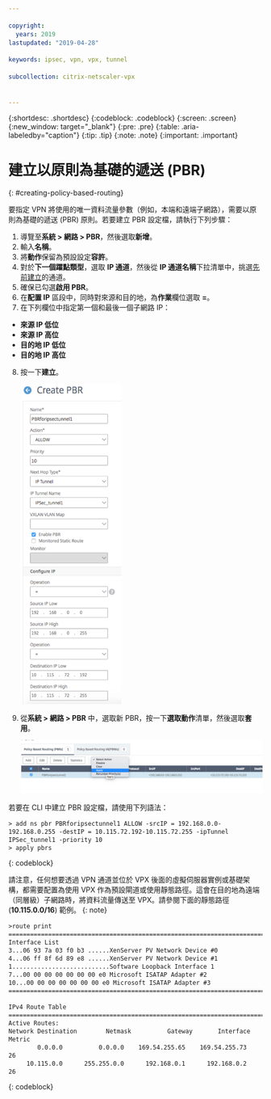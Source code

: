 ```yaml
---

copyright:
  years: 2019
lastupdated: "2019-04-28"

keywords: ipsec, vpn, vpx, tunnel

subcollection: citrix-netscaler-vpx


---
```


{:shortdesc: .shortdesc}
{:codeblock: .codeblock}
{:screen: .screen}
{:new_window: target="_blank"}
{:pre: .pre}
{:table: .aria-labeledby="caption"}
{:tip: .tip}
{:note: .note}
{:important: .important}

# 建立以原則為基礎的遞送 (PBR)
{: #creating-policy-based-routing}

要指定 VPN 將使用的唯一資料流量參數（例如，本端和遠端子網路），需要以原則為基礎的遞送 (PBR) 原則。若要建立 PBR 設定檔，請執行下列步驟：

1.	導覽至**系統 > 網路 > PBR**，然後選取**新增**。
2.	輸入**名稱**。
3.	將**動作**保留為預設設定**容許**。
4.	對於**下一個躍點類型**，選取 **IP 通道**，然後從 **IP 通道名稱**下拉清單中，挑選[先前建立](/docs/infrastructure/citrix-netscaler-vpx?topic=citrix-netscaler-vpx-creating-ip-tunnel)的通道。
5.	確保已勾選**啟用 PBR**。
6.	在**配置 IP** 區段中，同時對來源和目的地，為**作業**欄位選取 **=**。
7.	在下列欄位中指定第一個和最後一個子網路 IP：
  *	**來源 IP 低位**
  *	**來源 IP 高位**
  *	**目的地 IP 低位**
  *	**目的地 IP 高位**
8.	按一下**建立**。

    <img src="images/ipseCreatePBR1.png" alt="圖片" style="width: 200px;"/>

9.	從**系統 > 網路 > PBR** 中，選取新 PBR，按一下**選取動作**清單，然後選取**套用**。

    <img src="images/ipsecCreatePBR2.png" alt="圖片" style="width: 600px;"/>

若要在 CLI 中建立 PBR 設定檔，請使用下列語法：

  ```
  > add ns pbr PBRforipsectunnel1 ALLOW -srcIP = 192.168.0.0-192.168.0.255 -destIP = 10.115.72.192-10.115.72.255 -ipTunnel
  IPSec_tunnel1 -priority 10
  > apply pbrs
  
  ```
  {: codeblock}

  請注意，任何想要透過 VPN 通道並位於 VPX 後面的虛擬伺服器實例或基礎架構，都需要配置為使用 VPX 作為預設閘道或使用靜態路徑。這會在目的地為遠端（同層級）子網路時，將資料流量傳送至 VPX。請參閱下面的靜態路徑 (**10.115.0.0/16**) 範例。
  {: note}

  ```
  >route print
  ===========================================================================
  Interface List
  3...06 93 7a 03 f0 b3 ......XenServer PV Network Device #0
  4...06 ff 8f 6d 89 e8 ......XenServer PV Network Device #1
  1...........................Software Loopback Interface 1
  7...00 00 00 00 00 00 00 e0 Microsoft ISATAP Adapter #2
  10...00 00 00 00 00 00 00 e0 Microsoft ISATAP Adapter #3
  ===========================================================================
  
  IPv4 Route Table
  ===========================================================================
  Active Routes:
  Network Destination        Netmask          Gateway       Interface  Metric
          0.0.0.0          0.0.0.0    169.54.255.65    169.54.255.73     26
       10.115.0.0      255.255.0.0      192.168.0.1      192.168.0.2     26
  
  ```
  {: codeblock}
